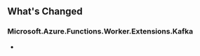 ## What's Changed

<!-- Please add your release notes in the following format:
- My change description (#PR/#issue)
-->

### Microsoft.Azure.Functions.Worker.Extensions.Kafka <version>

- <entry>
